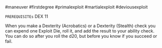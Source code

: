 #maneuver #firstdegree #primalexploit #martialexploit #deviousexploit 

`PREREQUISITEs`
DEX 11

When you make a Dexterity (Acrobatics) or a Dexterity (Stealth) check you can expend one Exploit Die, roll it, and add the result to your ability check. You can do so after you roll the d20, but before you know if you succeed or fail.